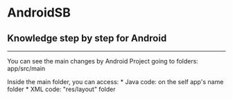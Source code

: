 # AndroidSB
## Knowledge step by step for Android
---

You can see the main changes by Android Project going to folders: app/src/main

Inside the main folder, you can access:
    * Java code: on the self app's name folder
    * XML code: "res/layout" folder
